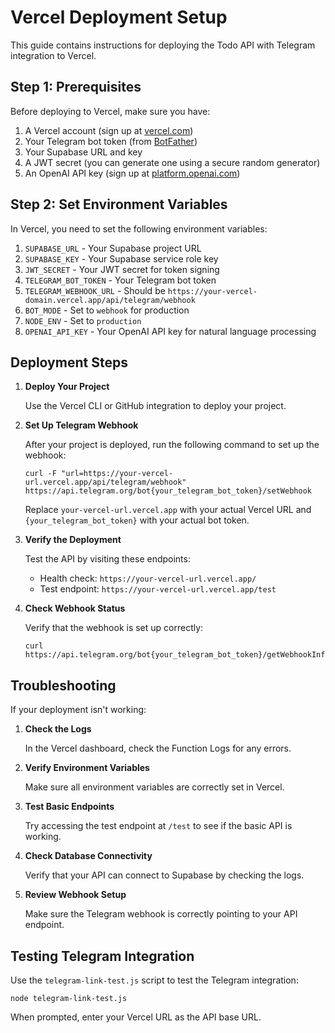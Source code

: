 # Vercel Deployment Setup

This guide contains instructions for deploying the Todo API with Telegram integration to Vercel.

## Step 1: Prerequisites

Before deploying to Vercel, make sure you have:

1. A Vercel account (sign up at [vercel.com](https://vercel.com))
2. Your Telegram bot token (from [BotFather](https://t.me/botfather))
3. Your Supabase URL and key
4. A JWT secret (you can generate one using a secure random generator)
5. An OpenAI API key (sign up at [platform.openai.com](https://platform.openai.com))

## Step 2: Set Environment Variables

In Vercel, you need to set the following environment variables:

1. `SUPABASE_URL` - Your Supabase project URL
2. `SUPABASE_KEY` - Your Supabase service role key
3. `JWT_SECRET` - Your JWT secret for token signing
4. `TELEGRAM_BOT_TOKEN` - Your Telegram bot token
5. `TELEGRAM_WEBHOOK_URL` - Should be `https://your-vercel-domain.vercel.app/api/telegram/webhook`
6. `BOT_MODE` - Set to `webhook` for production
7. `NODE_ENV` - Set to `production`
8. `OPENAI_API_KEY` - Your OpenAI API key for natural language processing

## Deployment Steps

1. **Deploy Your Project**

   Use the Vercel CLI or GitHub integration to deploy your project.

2. **Set Up Telegram Webhook**

   After your project is deployed, run the following command to set up the webhook:

   ```
   curl -F "url=https://your-vercel-url.vercel.app/api/telegram/webhook" https://api.telegram.org/bot{your_telegram_bot_token}/setWebhook
   ```

   Replace `your-vercel-url.vercel.app` with your actual Vercel URL and `{your_telegram_bot_token}` with your actual bot token.

3. **Verify the Deployment**

   Test the API by visiting these endpoints:

   - Health check: `https://your-vercel-url.vercel.app/`
   - Test endpoint: `https://your-vercel-url.vercel.app/test`

4. **Check Webhook Status**

   Verify that the webhook is set up correctly:

   ```
   curl https://api.telegram.org/bot{your_telegram_bot_token}/getWebhookInfo
   ```

## Troubleshooting

If your deployment isn't working:

1. **Check the Logs**

   In the Vercel dashboard, check the Function Logs for any errors.

2. **Verify Environment Variables**

   Make sure all environment variables are correctly set in Vercel.

3. **Test Basic Endpoints**

   Try accessing the test endpoint at `/test` to see if the basic API is working.

4. **Check Database Connectivity**

   Verify that your API can connect to Supabase by checking the logs.

5. **Review Webhook Setup**

   Make sure the Telegram webhook is correctly pointing to your API endpoint.

## Testing Telegram Integration

Use the `telegram-link-test.js` script to test the Telegram integration:

```
node telegram-link-test.js
```

When prompted, enter your Vercel URL as the API base URL. 